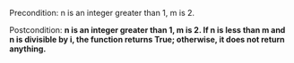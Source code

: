 Precondition: n is an integer greater than 1, m is 2.

Postcondition: **n is an integer greater than 1, m is 2. If n is less than m and n is divisible by i, the function returns True; otherwise, it does not return anything.**